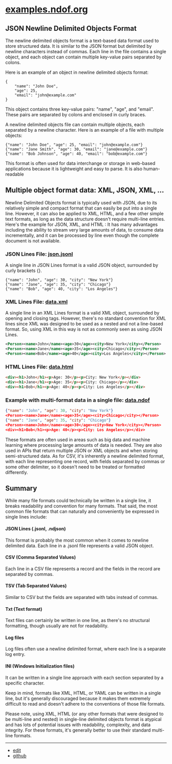 # [examples.ndof.org](http://examples.ndof.org)


## JSON Newline Delimited Objects Format

The newline delimited objects format is a text-based data format used to store structured data. It is similar to the JSON format but delimited by newline characters instead of commas. Each line in the file contains a single object, and each object can contain multiple key-value pairs separated by colons.

Here is an example of an object in newline delimited objects format:

```
{
    "name": "John Doe",
    "age": 25,
    "email": "john@example.com"
}
```

This object contains three key-value pairs: "name", "age", and "email". These pairs are separated by colons and enclosed in curly braces.

A newline delimited objects file can contain multiple objects, each separated by a newline character. Here is an example of a file with multiple objects:

```
{"name": "John Doe", "age": 25, "email": "john@example.com"}
{"name": "Jane Smith", "age": 30, "email": "jane@example.com"}
{"name": "Bob Johnson", "age": 40, "email": "bob@example.com"}
```

This format is often used for data interchange or storage in web-based applications because it is lightweight and easy to parse. It is also human-readable



## Multiple object format data: XML, JSON, XML, ...


Newline Delimited Objects format is typically used with JSON, due to its relatively simple and compact format that can easily be put into a single line. However, it can also be applied to XML, HTML, and a few other simple text formats, as long as the data structure doesn't require multi-line entries. Here's the example for JSON, XML, and HTML :
It has many advantages including the ability to stream very large amounts of data, to consume data incrementally, and it can be processed by line even though the complete document is not available.


### JSON Lines File: [json.jsonl](json.jsonl)
A single line in JSON Lines format is a valid JSON object, surrounded by curly brackets {}.
```jsonl
{"name": "John", "age": 30, "city": "New York"}
{"name": "Jane", "age": 35, "city": "Chicago"}
{"name": "Bob", "age": 40, "city": "Los Angeles"}
```


### XML Lines File: [data.xml](data.xml)
A single line in an XML Lines format is a valid XML object, surrounded by opening and closing tags.
However, there's no standard convention for XML lines since XML was designed to be used as a nested and not a line-based format.
So, using XML in this way is not as commonly seen as using JSON Lines. 

```xml
<Person><name>John</name><age>30</age><city>New York</city></Person>
<Person><name>Jane</name><age>35</age><city>Chicago</city></Person>
<Person><name>Bob</name><age>40</age><city>Los Angeles</city></Person>
```


### HTML Lines File: [data.html](data.html)
```html
<div><h1>John</h1><p>Age: 30</p><p>City: New York</p></div>
<div><h1>Jane</h1><p>Age: 35</p><p>City: Chicago</p></div>
<div><h1>Bob</h1><p>Age: 40</p><p>City: Los Angeles</p></div>
```

### Example with multi-format data in a single file: [data.ndof](data.ndof)
```json
{"name": "John", "age": 30, "city": "New York"}
<Person><name>Jane</name><age>35</age><city>Chicago</city></Person>
{"name": "Jane", "age": 35, "city": "Chicago"}
<Person><name>John</name><age>30</age><city>New York</city></Person>
<div><h1>Bob</h1><p>Age: 40</p><p>City: Los Angeles</p></div>
```


These formats are often used in areas such as big data and machine learning where processing large amounts of data is needed. 
They are also used in APIs that return multiple JSON or XML objects and when storing semi-structured data.
As for CSV, it's inherently a newline delimited format, with each line representing one record, with fields separated by commas or some other delimiter, so it doesn't need to be treated or formatted differently.


## Summary

While many file formats could technically be written in a single line, it breaks readability and convention for many formats. That said, the most common file formats that can naturally and conveniently be expressed in single lines include:

#### JSON Lines (.jsonl, .ndjson)
This format is probably the most common when it comes to newline delimited data. Each line in a .jsonl file represents a valid JSON object.

#### CSV (Comma Separated Values)
Each line in a CSV file represents a record and the fields in the record are separated by commas.

#### TSV (Tab Separated Values)
Similar to CSV but the fields are separated with tabs instead of commas.

#### Txt (Text format)
Text files can certainly be written in one line, as there's no structural formatting, though usually are not for readability.

#### Log files
Log files often use a newline delimited format, where each line is a separate log entry.

#### INI (Windows Initialization files)
It can be written in a single line approach with each section separated by a specific character.

Keep in mind, formats like XML, HTML, or YAML can be written in a single line, but it's generally discouraged because it makes them extremely difficult to read and doesn't adhere to the conventions of those file formats.



Please note, using XML, HTML (or any other formats that were designed to be multi-line and nested) in single-line delimited objects format is atypical and has lots of potential issues with readability, complexity, and data integrity. For these formats, it's generally better to use their standard multi-line formats.

---

+ [edit](https://github.com/ndof-org/examples/edit/main/README.md)
+ [github](https://github.com/ndof-org/examples/)
